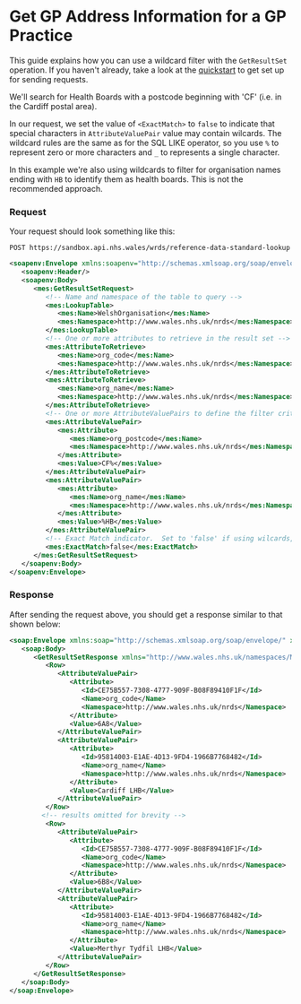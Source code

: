 # Get GP Address Information for a GP Practice

This guide explains how you can use a wildcard filter with the `GetResultSet` operation.  If you haven't already, take a look at the [quickstart](/wrds-reference-data-standard-lookup/api-guide/quickstart) to get set up for sending requests.  

We'll search for Health Boards with a postcode beginning with 'CF' (i.e. in the Cardiff postal area).  

In our request, we set the value of `<ExactMatch>` to `false` to indicate that special characters in `AttributeValuePair` value may contain wilcards.  The wildcard rules are the same as for the SQL LIKE operator, so you use `%` to represent zero or more characters and `_` to represents a single character. 

In this example we're also using wildcards to filter for organisation names ending with `HB` to identify them as health boards.  This is not the recommended approach.


### Request
Your request should look something like this:

`POST https://sandbox.api.nhs.wales/wrds/reference-data-standard-lookup`
```xml
<soapenv:Envelope xmlns:soapenv="http://schemas.xmlsoap.org/soap/envelope/" xmlns:mes="http://www.wales.nhs.uk/namespaces/MessageRelease2">
   <soapenv:Header/>
   <soapenv:Body>
      <mes:GetResultSetRequest>
         <!-- Name and namespace of the table to query -->
         <mes:LookupTable>
            <mes:Name>WelshOrganisation</mes:Name>
            <mes:Namespace>http://www.wales.nhs.uk/nrds</mes:Namespace>
         </mes:LookupTable>
         <!-- One or more attributes to retrieve in the result set -->
         <mes:AttributeToRetrieve>
            <mes:Name>org_code</mes:Name>
            <mes:Namespace>http://www.wales.nhs.uk/nrds</mes:Namespace>
         </mes:AttributeToRetrieve>
         <mes:AttributeToRetrieve>
            <mes:Name>org_name</mes:Name>
            <mes:Namespace>http://www.wales.nhs.uk/nrds</mes:Namespace>
         </mes:AttributeToRetrieve>
         <!-- One or more AttributeValuePairs to define the filter criteria -->
         <mes:AttributeValuePair>
            <mes:Attribute>
               <mes:Name>org_postcode</mes:Name>
               <mes:Namespace>http://www.wales.nhs.uk/nrds</mes:Namespace>
            </mes:Attribute>
            <mes:Value>CF%</mes:Value>
         </mes:AttributeValuePair>
         <mes:AttributeValuePair>
            <mes:Attribute>
               <mes:Name>org_name</mes:Name>
               <mes:Namespace>http://www.wales.nhs.uk/nrds</mes:Namespace>
            </mes:Attribute>
            <mes:Value>%HB</mes:Value>
         </mes:AttributeValuePair>
         <!-- Exact Match indicator.  Set to 'false' if using wilcards, otherwise 'true' to improve performance -->
         <mes:ExactMatch>false</mes:ExactMatch>
      </mes:GetResultSetRequest>
   </soapenv:Body>
</soapenv:Envelope>
```

### Response
After sending the request above, you should get a response similar to that shown below:

```xml
<soap:Envelope xmlns:soap="http://schemas.xmlsoap.org/soap/envelope/" xmlns:xsi="http://www.w3.org/2001/XMLSchema-instance" xmlns:xsd="http://www.w3.org/2001/XMLSchema">
   <soap:Body>
      <GetResultSetResponse xmlns="http://www.wales.nhs.uk/namespaces/MessageRelease2">
         <Row>
            <AttributeValuePair>
               <Attribute>
                  <Id>CE75B557-7308-4777-909F-B08F89410F1F</Id>
                  <Name>org_code</Name>
                  <Namespace>http://www.wales.nhs.uk/nrds</Namespace>
               </Attribute>
               <Value>6A8</Value>
            </AttributeValuePair>
            <AttributeValuePair>
               <Attribute>
                  <Id>95814003-E1AE-4D13-9FD4-1966B7768482</Id>
                  <Name>org_name</Name>
                  <Namespace>http://www.wales.nhs.uk/nrds</Namespace>
               </Attribute>
               <Value>Cardiff LHB</Value>
            </AttributeValuePair>
         </Row>
        <!-- results omitted for brevity -->
         <Row>
            <AttributeValuePair>
               <Attribute>
                  <Id>CE75B557-7308-4777-909F-B08F89410F1F</Id>
                  <Name>org_code</Name>
                  <Namespace>http://www.wales.nhs.uk/nrds</Namespace>
               </Attribute>
               <Value>6B8</Value>
            </AttributeValuePair>
            <AttributeValuePair>
               <Attribute>
                  <Id>95814003-E1AE-4D13-9FD4-1966B7768482</Id>
                  <Name>org_name</Name>
                  <Namespace>http://www.wales.nhs.uk/nrds</Namespace>
               </Attribute>
               <Value>Merthyr Tydfil LHB</Value>
            </AttributeValuePair>
         </Row>
      </GetResultSetResponse>
   </soap:Body>
</soap:Envelope>
```
